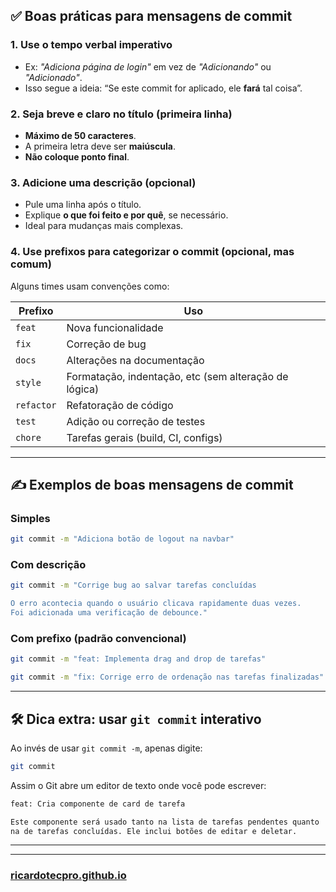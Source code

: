 ## ✅ **Boas práticas para mensagens de commit**

### 1. **Use o tempo verbal imperativo**

* Ex: *"Adiciona página de login"* em vez de *"Adicionando"* ou *"Adicionado"*.
* Isso segue a ideia: “Se este commit for aplicado, ele **fará** tal coisa”.

### 2. **Seja breve e claro no título (primeira linha)**

* **Máximo de 50 caracteres**.
* A primeira letra deve ser **maiúscula**.
* **Não coloque ponto final**.

### 3. **Adicione uma descrição (opcional)**

* Pule uma linha após o título.
* Explique **o que foi feito e por quê**, se necessário.
* Ideal para mudanças mais complexas.

### 4. **Use prefixos para categorizar o commit (opcional, mas comum)**

Alguns times usam convenções como:

| Prefixo    | Uso                                                   |
| ---------- | ----------------------------------------------------- |
| `feat`     | Nova funcionalidade                                   |
| `fix`      | Correção de bug                                       |
| `docs`     | Alterações na documentação                            |
| `style`    | Formatação, indentação, etc (sem alteração de lógica) |
| `refactor` | Refatoração de código                                 |
| `test`     | Adição ou correção de testes                          |
| `chore`    | Tarefas gerais (build, CI, configs)                   |

---

## ✍️ **Exemplos de boas mensagens de commit**

### Simples

```bash
git commit -m "Adiciona botão de logout na navbar"
```

### Com descrição

```bash
git commit -m "Corrige bug ao salvar tarefas concluídas

O erro acontecia quando o usuário clicava rapidamente duas vezes. 
Foi adicionada uma verificação de debounce."
```

### Com prefixo (padrão convencional)

```bash
git commit -m "feat: Implementa drag and drop de tarefas"
```

```bash
git commit -m "fix: Corrige erro de ordenação nas tarefas finalizadas"
```

---

## 🛠️ Dica extra: usar `git commit` interativo

Ao invés de usar `git commit -m`, apenas digite:

```bash
git commit
```

Assim o Git abre um editor de texto onde você pode escrever:

```txt
feat: Cria componente de card de tarefa

Este componente será usado tanto na lista de tarefas pendentes quanto 
na de tarefas concluídas. Ele inclui botões de editar e deletar.
```

---

---

### [ricardotecpro.github.io](https://ricardotecpro.github.io/)
